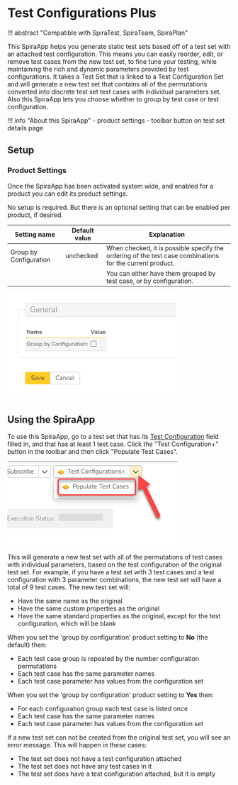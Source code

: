 # Test Configurations Plus
!!! abstract "Compatible with SpiraTest, SpiraTeam, SpiraPlan"

This SpiraApp helps you generate static test sets based off of a test set with an attached test configuration. This means you can easily reorder, edit, or remove test cases from the new test set, to fine tune your testing, while maintaining the rich and dynamic parameters provided by test configurations. It takes a Test Set that is linked to a Test Configuration Set and will generate a new test set that contains all of the permutations converted into discrete test set test cases with individual parameters set. Also this SpiraApp lets you choose whether to group by test case or test configuration.

!!! info "About this SpiraApp"
    - product settings 
    - toolbar button on test set details page

## Setup
### Product Settings
Once the SpiraApp has been activated system wide, and enabled for a product you can edit its product settings.

No setup is required. But there is an optional setting that can be enabled per product, if desired.

| Setting name                                 | Default value | Explanation                                                                                                          |
| -------------------------------------------- | ------------- | -------------------------------------------------------------------------------------------------------------------- |
| Group by Configuration                       | unchecked     | When checked, it is possible specify the ordering of the test case combinations for the current product.             |
|                                              |               | You can either have them grouped by test case, or by configuration.                                                  |

![product settings](img/test-configuration-plus-product-settings.png)

## Using the SpiraApp

To use this SpiraApp, go to a test set that has its [Test Configuration](../Spira-User-Manual/Test-Configuration-Management.md/#test-configuration-management) field filled in, and that has at least 1 test case. Click the "Test Configuration+" button in the toolbar and then click "Populate Test Cases".

![toolbar button](img/test-configuration-plus-toolbar-button.png)

This will generate a new test set with all of the permutations of test cases with individual parameters, based on the test configuration of the original test set. For example, if you have a test set with 3 test cases and a test configuration with 3 parameter combinations, the new test set will have a total of 9 test cases. The new test set will:

- Have the same name as the original
- Have the same custom properties as the original
- Have the same standard properties as the original, except for the test configuration, which will be blank

When you set the 'group by configuration' product setting to **No** (the default) then:

- Each test case group is repeated by the number configuration permutations
- Each test case has the same parameter names
- Each test case parameter has values from the configuration set

When you set the 'group by configuration' product setting to **Yes** then:

- For each configuration group each test case is listed once
- Each test case has the same parameter names
- Each test case parameter has values from the configuration set

If a new test set can not be created from the original test set, you will see an error message. This will happen in these cases:

- The test set does not have a test configuration attached
- The test set does not have any test cases in it
- The test set does have a test configuration attached, but it is empty